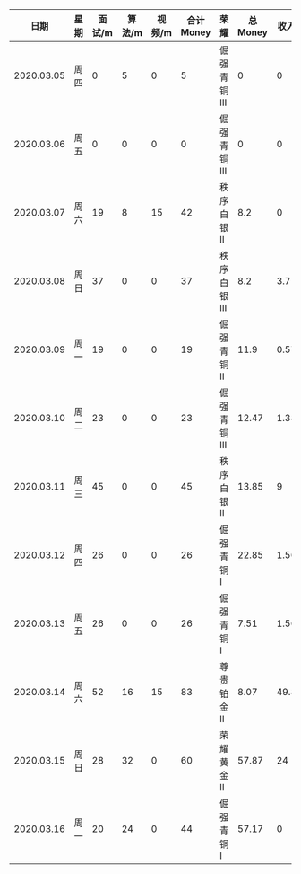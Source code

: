   

| 日期       | 星期 | 面试/m | 算法/m | 视频/m | 合计 Money | 荣耀       | 总 Money | 收入 | 支出 |
| ---------- | ---- | ------ | ------ | ------ | ---------- | :--------- | -------- | ---- | ---- |
| 2020.03.05 | 周四 | 0      | 5      | 0      | 5          | 倔强青铜 Ⅲ | 0        | 0    | 0    |
| 2020.03.06 | 周五 | 0      | 0      | 0      | 0          | 倔强青铜 Ⅲ | 0        | 0    | 0    |
| 2020.03.07 | 周六 | 19     | 8      | 15     | 42         | 秩序白银 Ⅱ | 8.2      | 0    | 0    |
| 2020.03.08 | 周日 | 37     | 0      | 0      | 37         | 秩序白银 Ⅲ | 8.2      | 3.7  | 0    |
| 2020.03.09 | 周一 | 19     | 0      | 0      | 19         | 倔强青铜 Ⅱ | 11.9     | 0.57 | 0    |
| 2020.03.10 | 周二 | 23     | 0      | 0      | 23         | 倔强青铜 Ⅲ | 12.47    | 1.38 | 0    |
| 2020.03.11 | 周三 | 45     | 0      | 0      | 45         | 秩序白银 Ⅱ | 13.85    | 9    | 0    |
| 2020.03.12 | 周四 | 26     | 0      | 0      | 26         | 倔强青铜 Ⅰ | 22.85    | 1.56 | 16.9 |
| 2020.03.13 | 周五 | 26     | 0      | 0      | 26         | 倔强青铜 Ⅰ | 7.51     | 1.56 | 0    |
| 2020.03.14 | 周六 | 52     | 16     | 15     | 83         | 尊贵铂金 Ⅱ | 8.07     | 49.8 | 7.88 |
| 2020.03.15 | 周日 | 28     | 32     | 0      | 60         | 荣耀黄金 Ⅱ | 57.87    | 24   | 24.7 |
| 2020.03.16 | 周一 | 20     | 24     | 0      | 44         | 倔强青铜 Ⅰ | 57.17    | 0    | 0    |





